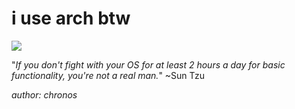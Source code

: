 # i use arch btw
![](https://img.shields.io/badge/easy-gray)

"*If you don't fight with your OS for at least 2 hours a day for basic functionality, you're not a real man.*" ~Sun Tzu

*author: chronos*